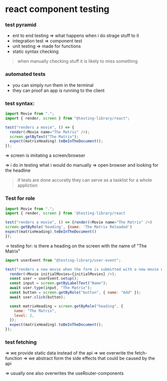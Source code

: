 # react component testing

### test pyramid

- ent to end testing => what happens when i do strage stuff to it
- integration test => component test
- unit testing => made for functions
- static syntax checking

> when manually checking stuff it is likely to miss something

### automated tests

- you can simply run them in the terminal
- they can proof an app is running to the client

### test syntax:

```js
import Movie from ".";
import { render, screen } from "@testing-library/react";

test("renders a movie", () => {
  render(<Movie name="The Matrix" />);
  screen.getByText("The Matrix");
  expect(matrixHeading).teBeInTheDocument();
});
```

=> screen is imitating a screen/browser

=> i do in testing what i would do manually => open browser and looking for the headline

> if tests are done accuratly they can serve as a tasklist for a whole appliction

### Test for role

```js
import Movie from ".";
import { render, screen } from '@testing-library/react

test("renders a movie", () => {render(<Movie name="The Matrix" />)
screen.getByRole('heading', {name: 'The Matrix Reloaded')
expect(matrixHeading).teBeInTheDocument()
});
```

-> testing for: is there a heading on the screen with the name of "The Matrix"

```js
import userEvent from "@testing-library/user-event";

test("renders a new movie when the form is submitted with a new movie name", async () => {
  render(<Movie initialMovies={initialMovies} />);
  const user = userEvent.setup();
  const input = screen.getByLabelText("Name");
  await user.type(input, "The Matrix");
  const button = screen.getByRole("button", { name: "Add" });
  await user.click(button);

  const matrixHeading = screen.getByRole("heading", {
    name: "The Matrix",
    level: 2,
  });
  expect(matrixHeading).toBeInTheDocument();
});
```

### test fetching

=> we provide static data instead of the api => we overwrite the fetch-function
=> we abstract form the side effects that could be caused by the api

=> usually one also overwrites the useRouter-components
